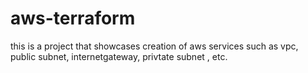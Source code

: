 # aws-terraform
this is a project that showcases creation of aws services such as vpc, public subnet, internetgateway, privtate subnet , etc.
